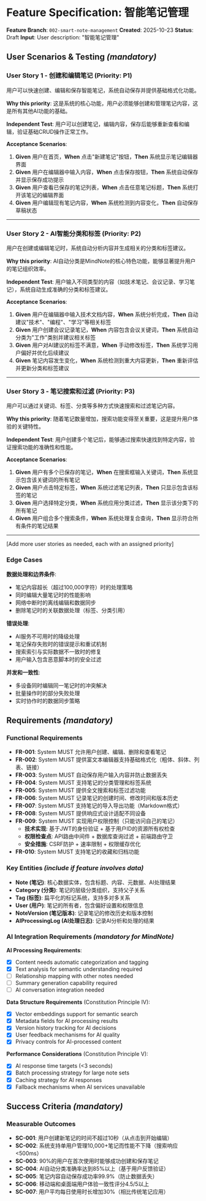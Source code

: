 # Feature Specification: 智能笔记管理

**Feature Branch**: `002-smart-note-management`
**Created**: 2025-10-23
**Status**: Draft
**Input**: User description: "智能笔记管理"

## User Scenarios & Testing *(mandatory)*

<!--
  IMPORTANT: User stories should be PRIORITIZED as user journeys ordered by importance.
  Each user story/journey must be INDEPENDENTLY TESTABLE - meaning if you implement just ONE of them,
  you should still have a viable MVP (Minimum Viable Product) that delivers value.
  
  Assign priorities (P1, P2, P3, etc.) to each story, where P1 is the most critical.
  Think of each story as a standalone slice of functionality that can be:
  - Developed independently
  - Tested independently
  - Deployed independently
  - Demonstrated to users independently
-->

### User Story 1 - 创建和编辑笔记 (Priority: P1)

用户可以快速创建、编辑和保存智能笔记，系统自动保存并提供基础格式化功能。

**Why this priority**: 这是系统的核心功能，用户必须能够创建和管理笔记内容，这是所有其他AI功能的基础。

**Independent Test**: 用户可以创建笔记，编辑内容，保存后能够重新查看和编辑，验证基础CRUD操作正常工作。

**Acceptance Scenarios**:

1. **Given** 用户在首页，**When** 点击"新建笔记"按钮，**Then** 系统显示笔记编辑器界面
2. **Given** 用户在编辑器中输入内容，**When** 点击保存按钮，**Then** 系统自动保存并显示保存成功提示
3. **Given** 用户查看已保存的笔记列表，**When** 点击任意笔记标题，**Then** 系统打开该笔记的编辑界面
4. **Given** 用户编辑现有笔记内容，**When** 系统检测到内容变化，**Then** 自动保存草稿状态

---

### User Story 2 - AI智能分类和标签 (Priority: P2)

用户在创建或编辑笔记时，系统自动分析内容并生成相关的分类和标签建议。

**Why this priority**: AI自动分类是MindNote的核心特色功能，能够显著提升用户的笔记组织效率。

**Independent Test**: 用户输入不同类型的内容（如技术笔记、会议记录、学习笔记），系统自动生成准确的分类和标签建议。

**Acceptance Scenarios**:

1. **Given** 用户在编辑器中输入技术文档内容，**When** 系统分析完成，**Then** 自动建议"技术"、"编程"、"学习"等相关标签
2. **Given** 用户创建会议记录笔记，**When** 内容包含会议关键词，**Then** 系统自动分类为"工作"类别并建议相关标签
3. **Given** 用户对AI建议的标签不满意，**When** 手动修改标签，**Then** 系统学习用户偏好并优化后续建议
4. **Given** 笔记内容发生变化，**When** 系统检测到重大内容更新，**Then** 重新评估并更新分类和标签建议

---

### User Story 3 - 笔记搜索和过滤 (Priority: P3)

用户可以通过关键词、标签、分类等多种方式快速搜索和过滤笔记内容。

**Why this priority**: 随着笔记数量增加，搜索功能变得至关重要，这是提升用户体验的关键特性。

**Independent Test**: 用户创建多个笔记后，能够通过搜索快速找到特定内容，验证搜索功能的准确性和性能。

**Acceptance Scenarios**:

1. **Given** 用户有多个已保存的笔记，**When** 在搜索框输入关键词，**Then** 系统显示包含该关键词的所有笔记
2. **Given** 用户点击特定标签，**When** 系统过滤笔记列表，**Then** 只显示包含该标签的笔记
3. **Given** 用户选择特定分类，**When** 系统应用分类过滤，**Then** 显示该分类下的所有笔记
4. **Given** 用户组合多个搜索条件，**When** 系统处理复合查询，**Then** 显示符合所有条件的笔记结果

---

[Add more user stories as needed, each with an assigned priority]

### Edge Cases

**数据处理和边界条件**:
- 笔记内容超长（超过100,000字符）时的处理策略
- 同时编辑大量笔记时的性能影响
- 网络中断时的离线编辑和数据同步
- 删除笔记时的关联数据处理（标签、分类引用）

**错误处理**:
- AI服务不可用时的降级处理
- 笔记保存失败时的错误提示和重试机制
- 搜索索引与实际数据不一致时的修复
- 用户输入包含恶意脚本时的安全过滤

**并发和一致性**:
- 多设备同时编辑同一笔记时的冲突解决
- 批量操作时的部分失败处理
- 实时协作时的数据同步策略

## Requirements *(mandatory)*

<!--
  ACTION REQUIRED: The content in this section represents placeholders.
  Fill them out with the right functional requirements.
-->

### Functional Requirements

- **FR-001**: System MUST 允许用户创建、编辑、删除和查看笔记
- **FR-002**: System MUST 提供富文本编辑器支持基础格式化（粗体、斜体、列表、链接）
- **FR-003**: System MUST 自动保存用户输入内容并防止数据丢失
- **FR-004**: System MUST 支持笔记的分类管理和标签系统
- **FR-005**: System MUST 提供全文搜索和标签过滤功能
- **FR-006**: System MUST 记录笔记的创建时间、修改时间和版本历史
- **FR-007**: System MUST 支持笔记的导入导出功能（Markdown格式）
- **FR-008**: System MUST 提供响应式设计适配不同设备
- **FR-009**: System MUST 实现用户权限控制（只能访问自己的笔记）
  - **技术实现**: 基于JWT的身份验证 + 基于用户ID的资源所有权检查
  - **权限检查点**: API路由中间件 + 数据库查询过滤 + 前端路由守卫
  - **安全措施**: CSRF防护 + 速率限制 + 权限缓存优化
- **FR-010**: System MUST 支持笔记的收藏和归档功能

### Key Entities *(include if feature involves data)*

- **Note (笔记)**: 核心数据实体，包含标题、内容、元数据、AI处理结果
- **Category (分类)**: 笔记的层级分类组织，支持父子关系
- **Tag (标签)**: 扁平化的标记系统，支持多对多关系
- **User (用户)**: 笔记的所有者，包含偏好设置和权限信息
- **NoteVersion (笔记版本)**: 记录笔记的修改历史和版本控制
- **AIProcessingLog (AI处理日志)**: 记录AI分析和处理的结果

### AI Integration Requirements *(mandatory for MindNote)*

<!--
  ACTION REQUIRED: Every MindNote feature must consider AI integration aspects
  as specified in Constitution Principle I: AI-First Development
-->

**AI Processing Requirements**:
- [x] Content needs automatic categorization and tagging
- [x] Text analysis for semantic understanding required
- [ ] Relationship mapping with other notes needed
- [ ] Summary generation capability required
- [ ] AI conversation integration needed

**Data Structure Requirements** (Constitution Principle IV):
- [x] Vector embeddings support for semantic search
- [x] Metadata fields for AI processing results
- [x] Version history tracking for AI decisions
- [x] User feedback mechanisms for AI quality
- [x] Privacy controls for AI-processed content

**Performance Considerations** (Constitution Principle V):
- [x] AI response time targets (<3 seconds)
- [x] Batch processing strategy for large note sets
- [x] Caching strategy for AI responses
- [x] Fallback mechanisms when AI services unavailable

## Success Criteria *(mandatory)*

<!--
  ACTION REQUIRED: Define measurable success criteria.
  These must be technology-agnostic and measurable.
-->

### Measurable Outcomes

- **SC-001**: 用户创建新笔记的时间不超过10秒（从点击到开始编辑）
- **SC-002**: 系统支持单用户管理10,000+笔记而性能不下降（搜索响应<500ms）
- **SC-003**: 90%的用户在首次使用时能够成功创建和保存笔记
- **SC-004**: AI自动分类准确率达到85%以上（基于用户反馈验证）
- **SC-005**: 笔记内容自动保存成功率99.9%（防止数据丢失）
- **SC-006**: 移动端和桌面端用户体验一致性评分4.5/5以上
- **SC-007**: 用户平均每日使用时长增加30%（相比传统笔记应用）
